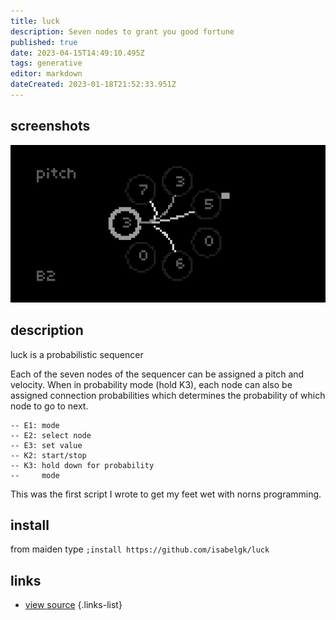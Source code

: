 ```yaml
---
title: luck
description: Seven nodes to grant you good fortune
published: true
date: 2023-04-15T14:49:10.495Z
tags: generative
editor: markdown
dateCreated: 2023-01-18T21:52:33.951Z
---
```


## screenshots

![luck.png](/community/isabelgk/luck.png)

## description

luck is a probabilistic sequencer

Each of the seven nodes of the sequencer can be assigned a pitch and velocity. When in probability mode (hold K3), each node can also be assigned connection probabilities which determines the probability of which node to go to next.

```
-- E1: mode
-- E2: select node 
-- E3: set value
-- K2: start/stop
-- K3: hold down for probability 
--     mode
```

This was the first script I wrote to get my feet wet with norns programming.

## install

from maiden type
`;install https://github.com/isabelgk/luck`

## links

- [view source](https://git.sr.ht/~isabelgk/luck)
{.links-list}